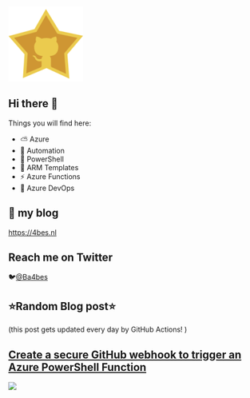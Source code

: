 ![Github Star](Assets/github-stars-logo_Color.png)

## Hi there 👋

Things you will find here:
- ⛅ Azure
- 🚗 Automation
- 🐚 PowerShell
- 💪 ARM Templates
- ⚡ Azure Functions
- 🚀 Azure DevOps


## 📝 my blog
<https://4bes.nl>

## Reach me on Twitter
🐦[@Ba4bes](https://twitter.com/Ba4bes)

<!---
- 🔭 I’m currently working on ...
- 🌱 I’m currently learning ...
- 👯 I’m looking to collaborate on ...
- 🤔 I’m looking for help with ...
- 💬 Ask me about ...
- 📫 How to reach me: ...
- 😄 Pronouns: ...
- ⚡ Fun fact: I have a standard poodle 🐩

-->

## ⭐Random Blog post⭐

(this post gets updated every day by GitHub Actions! )

<!-- Link -->
## [Create a secure GitHub webhook to trigger an Azure PowerShell Function](https://4bes.nl/2021/04/04/create-a-secure-github-webhook-to-trigger-an-azure-powershell-function/)

<a href="https://4bes.nl/2021/04/04/create-a-secure-github-webhook-to-trigger-an-azure-powershell-function/"><img src="https://4bes.nl/wp-content/uploads/2021/04/GHSecureWebhooktn.png" height="250px"></a>

